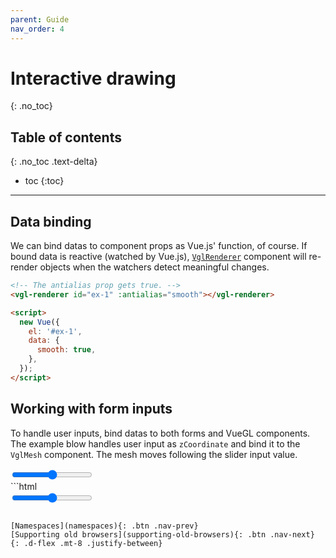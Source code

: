 ```yaml
---
parent: Guide
nav_order: 4
---
```


# Interactive drawing
{: .no_toc}

## Table of contents
{: .no_toc .text-delta}

* toc
{:toc}

---

## Data binding
We can bind datas to component props as Vue.js' function, of course. If bound data
is reactive (watched by Vue.js), [`VglRenderer`](/components/renderers/vgl-renderer)
component will re-render objects when the watchers detect meaningful changes.

```html
<!-- The antialias prop gets true. -->
<vgl-renderer id="ex-1" :antialias="smooth"></vgl-renderer>

<script>
  new Vue({
    el: '#ex-1',
    data: {
      smooth: true,
    },
  });
</script>
```

## Working with form inputs
To handle user inputs, bind datas to both forms and VueGL components. The example
blow handles user input as `zCoordinate` and bind it to the `VglMesh` component.
The mesh moves following the slider input value.

<div class="code-example">
  <div id="ex-2" class="max-width-1-2">
    <div class="aspect-1618-1000">
      <vgl-renderer>
        <vgl-sphere-geometry name="sphere"></vgl-sphere-geometry>
        <vgl-scene>
          <vgl-mesh :position="`0 0 ${zCoordinate}`" geometry="sphere"></vgl-mesh>
        </vgl-scene>
        <vgl-perspective-camera orbit-position="10 0 0"></vgl-perspective-camera>
      </vgl-renderer>
    </div>
    <input type="range" v-model="zCoordinate" min="-5" max="5">
  </div>
  <script>
    (window.vueOpts = window.vueOpts || []).push({
      el: '#ex-2',
      data: { zCoordinate: 0 },
    });
  </script>
</div>
```html
<div id="ex-2">
  <vgl-renderer>
    <vgl-sphere-geometry name="sphere"></vgl-sphere-geometry>
    <vgl-scene>
      <!-- Re-rendering will be triggered when zCoordinate changes. -->
      <vgl-mesh :position="`0 0 ${zCoordinate}`" geometry="sphere"></vgl-mesh>
    </vgl-scene>
    <vgl-perspective-camera orbit-position="10 0 0"></vgl-perspective-camera>
  </vgl-renderer>
  <!-- User can handles zCoordinate via this range input. -->
  <input type="range" v-model="zCoordinate" min="-5" max="5">
</div>

<script>
  new Vue({
    el: '#ex-2',
    data: {
      zCoordinate: 0,
    },
  });
</script>
```

[Namespaces](namespaces){: .btn .nav-prev}
[Supporting old browsers](supporting-old-browsers){: .btn .nav-next}
{: .d-flex .mt-8 .justify-between}
